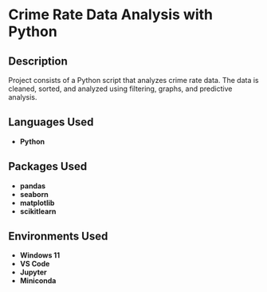 <h1>Crime Rate Data Analysis with Python</h1>

<h2>Description</h2>
Project consists of a Python script that analyzes crime rate data. The data is cleaned, sorted, and analyzed using filtering, graphs, and predictive analysis.
<br />


<h2>Languages Used</h2>

- <b>Python</b>

<h2>Packages Used</h2>

- <b>pandas</b>
- <b>seaborn</b>
- <b>matplotlib</b>
- <b>scikitlearn</b>

<h2>Environments Used </h2>

- <b>Windows 11</b>
- <b>VS Code</b>
- <b>Jupyter</b>
- <b>Miniconda</b>

<!--
 ```diff
- text in red
+ text in green
! text in orange
# text in gray
@@ text in purple (and bold)@@
```
--!>
